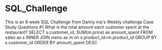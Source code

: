 # SQL_Challenge
This is an 8 week SQL Challenge from Danny ma's Weekly challenge
Case Study Questions
#1.What is the total amount each customer spent at the restaurant?
SELECT s.customer_id,
	SUM(m.price) as amount_spent
FROM sales as s
INNER JOIN menu as m
on s.product_id=m.product_id
GROUP BY s.customer_id
ORDER BY amount_spent DESC
